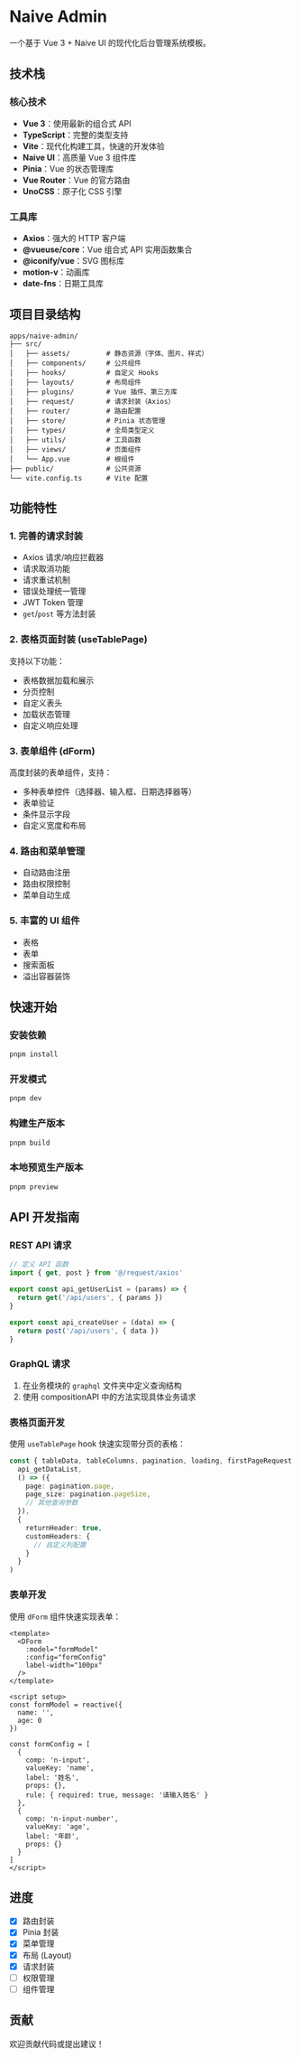 # Naive Admin

一个基于 Vue 3 + Naive UI 的现代化后台管理系统模板。

## 技术栈

### 核心技术
- **Vue 3**：使用最新的组合式 API
- **TypeScript**：完整的类型支持
- **Vite**：现代化构建工具，快速的开发体验
- **Naive UI**：高质量 Vue 3 组件库
- **Pinia**：Vue 的状态管理库
- **Vue Router**：Vue 的官方路由
- **UnoCSS**：原子化 CSS 引擎

### 工具库
- **Axios**：强大的 HTTP 客户端
- **@vueuse/core**：Vue 组合式 API 实用函数集合
- **@iconify/vue**：SVG 图标库
- **motion-v**：动画库
- **date-fns**：日期工具库

## 项目目录结构

```
apps/naive-admin/
├── src/
│   ├── assets/         # 静态资源（字体、图片、样式）
│   ├── components/     # 公共组件
│   ├── hooks/          # 自定义 Hooks
│   ├── layouts/        # 布局组件
│   ├── plugins/        # Vue 插件、第三方库
│   ├── request/        # 请求封装（Axios）
│   ├── router/         # 路由配置
│   ├── store/          # Pinia 状态管理
│   ├── types/          # 全局类型定义
│   ├── utils/          # 工具函数
│   ├── views/          # 页面组件
│   └── App.vue         # 根组件
├── public/             # 公共资源
└── vite.config.ts      # Vite 配置
```

## 功能特性

### 1. 完善的请求封装

- Axios 请求/响应拦截器
- 请求取消功能
- 请求重试机制
- 错误处理统一管理
- JWT Token 管理
- `get`/`post` 等方法封装

### 2. 表格页面封装 (useTablePage)

支持以下功能：
- 表格数据加载和展示
- 分页控制
- 自定义表头
- 加载状态管理
- 自定义响应处理

### 3. 表单组件 (dForm)

高度封装的表单组件，支持：
- 多种表单控件（选择器、输入框、日期选择器等）
- 表单验证
- 条件显示字段
- 自定义宽度和布局

### 4. 路由和菜单管理

- 自动路由注册
- 路由权限控制
- 菜单自动生成

### 5. 丰富的 UI 组件

- 表格
- 表单
- 搜索面板
- 溢出容器装饰

## 快速开始

### 安装依赖

```bash
pnpm install
```

### 开发模式

```bash
pnpm dev
```

### 构建生产版本

```bash
pnpm build
```

### 本地预览生产版本

```bash
pnpm preview
```

## API 开发指南

### REST API 请求

```typescript
// 定义 API 函数
import { get, post } from '@/request/axios'

export const api_getUserList = (params) => {
  return get('/api/users', { params })
}

export const api_createUser = (data) => {
  return post('/api/users', { data })
}
```

### GraphQL 请求

1. 在业务模块的 `graphql` 文件夹中定义查询结构
2. 使用 compositionAPI 中的方法实现具体业务请求

### 表格页面开发

使用 `useTablePage` hook 快速实现带分页的表格：

```typescript
const { tableData, tableColumns, pagination, loading, firstPageRequest } = useTablePage(
  api_getDataList,
  () => ({
    page: pagination.page,
    page_size: pagination.pageSize,
    // 其他查询参数
  }),
  {
    returnHeader: true,
    customHeaders: {
      // 自定义列配置
    }
  }
)
```

### 表单开发

使用 `dForm` 组件快速实现表单：

```vue
<template>
  <DForm
    :model="formModel"
    :config="formConfig"
    label-width="100px"
  />
</template>

<script setup>
const formModel = reactive({
  name: '',
  age: 0
})

const formConfig = [
  {
    comp: 'n-input',
    valueKey: 'name',
    label: '姓名',
    props: {},
    rule: { required: true, message: '请输入姓名' }
  },
  {
    comp: 'n-input-number',
    valueKey: 'age',
    label: '年龄',
    props: {}
  }
]
</script>
```

## 进度

- [x] 路由封装
- [x] Pinia 封装
- [x] 菜单管理
- [x] 布局 (Layout)
- [x] 请求封装
- [ ] 权限管理
- [ ] 组件管理

## 贡献

欢迎贡献代码或提出建议！
